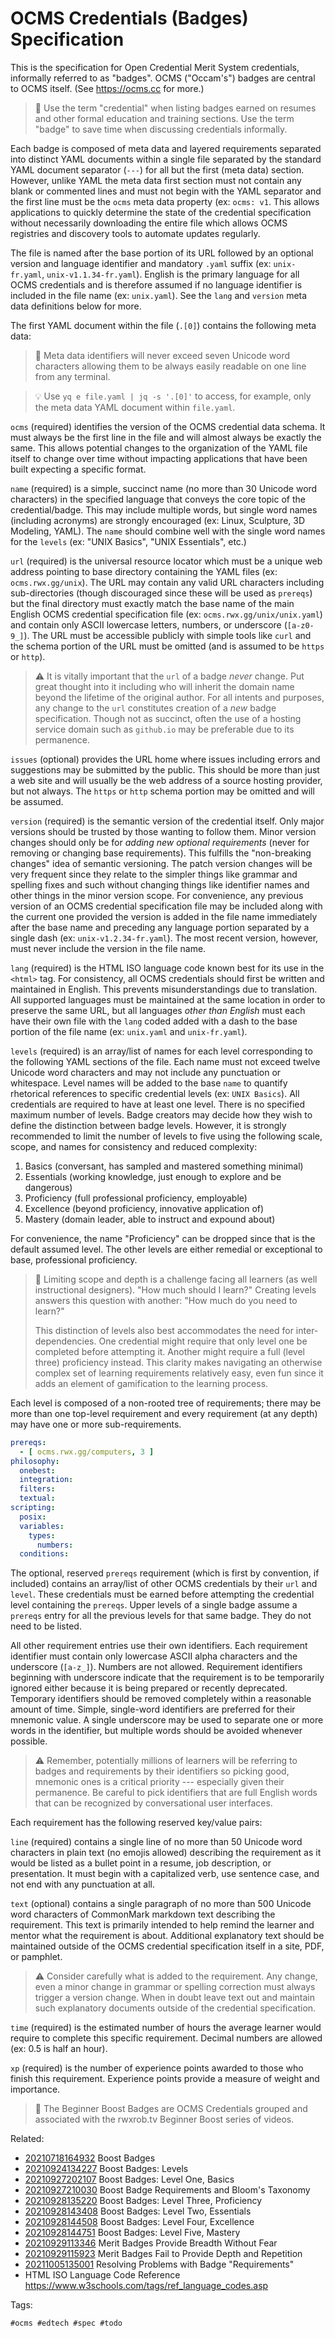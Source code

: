 # OCMS Credentials (Badges) Specification

This is the specification for Open Credential Merit System credentials,
informally referred to as "badges". OCMS ("Occam's") badges are central
to OCMS itself. (See <https://ocms.cc> for more.)

> 💬
> Use the term "credential" when listing badges earned on resumes and
> other formal education and training sections. Use the term "badge" to
> save time when discussing credentials informally.

Each badge is composed of meta data and layered requirements separated
into distinct YAML documents within a single file separated by the
standard YAML document separator (`---`) for all but the first (meta
data) section. However, unlike YAML the meta data first section must not
contain any blank or commented lines and must not begin with the YAML
separator and the first line must be the `ocms` meta data property (ex:
`ocms: v1`. This allows applications to quickly determine the state of
the credential specification without necessarily downloading the entire
file which allows OCMS registries and discovery tools to automate
updates regularly.

The file is named after the base portion of its URL followed by an
optional version and language identifier and mandatory `.yaml` suffix
(ex: `unix-fr.yaml`, `unix-v1.1.34-fr.yaml`). English is the primary
language for all OCMS credentials and is therefore assumed if no
language identifier is included in the file name (ex: `unix.yaml`). See
the `lang` and `version` meta data definitions below for more.

The first YAML document within the file (`.[0]`) contains the following
meta data:

> 💬
> Meta data identifiers will never exceed seven Unicode word characters
> allowing them to be always easily readable on one line from any
> terminal.

> 💡 
> Use `yq e file.yaml | jq -s '.[0]'` to access, for example, only the
> meta data YAML document within `file.yaml`.

`ocms` (required) identifies the version of the OCMS credential data
schema. It must always be the first line in the file and will almost
always be exactly the same. This allows potential changes to the
organization of the YAML file itself to change over time without
impacting applications that have been built expecting a specific format.

`name` (required) is a simple, succinct name (no more than 30 Unicode
word characters) in the specified language that conveys the core topic
of the credential/badge. This may include multiple words, but single
word names (including acronyms) are strongly encouraged (ex: Linux,
Sculpture, 3D Modeling, YAML). The `name` should combine well with the
single word names for the `levels` (ex: "UNIX Basics", "UNIX Essentials",
etc.)

`url` (required) is the universal resource locator which must be
a unique web address pointing to base directory containing the YAML
files (ex: `ocms.rwx.gg/unix`). The URL may contain any valid URL
characters including sub-directories (though discouraged since these
will be used as `prereqs`) but the final directory must exactly match
the base name of the main English OCMS credential specification file (ex:
`ocms.rwx.gg/unix/unix.yaml`) and contain only ASCII lowercase letters,
numbers, or underscore (`[a-z0-9_]`). The URL must be accessible
publicly with simple tools like `curl` and the schema portion of the URL
must be omitted (and is assumed to be `https` or `http`).

> ⚠️
> It is vitally important that the `url` of a badge *never* change. Put
> great thought into it including who will inherit the domain name
> beyond the lifetime of the original author. For all intents and
> purposes, any change to the `url` constitutes creation of a *new*
> badge specification. Though not as succinct, often the use of
> a hosting service domain such as `github.io` may be preferable due to
> its permanence.

`issues` (optional) provides the URL home where issues including errors
and suggestions may be submitted by the public. This should be more than
just a web site and will usually be the web address of a source hosting provider, but not always. The `https` or `http` schema portion may be omitted and will be assumed.

`version` (required) is the semantic version of the credential itself.
Only major versions should be trusted by those wanting to follow them.
Minor version changes should only be for *adding new optional
requirements* (never for removing or changing base requirements). This
fulfills the "non-breaking changes" idea of semantic versioning. The
patch version changes will be very frequent since they relate to the
simpler things like grammar and spelling fixes and such without changing
things like identifier names and other things in the minor version
scope. For convenience, any previous version of an OCMS credential
specification file may be included along with the current one provided
the version is added in the file name immediately after the base name
and preceding any language portion separated by a single dash (ex:
`unix-v1.2.34-fr.yaml`). The most recent version, however, must never
include the version in the file name.

`lang` (required) is the HTML ISO language code known best for its use
in the `<html>` tag. For consistency, all OCMS credentials should first
be written and maintained in English. This prevents misunderstandings
due to translation. All supported languages must be maintained at the
same location in order to preserve the same URL, but all languages
*other than English* must each have their own file with the `lang` coded
added with a dash to the base portion of the file name (ex: `unix.yaml`
and `unix-fr.yaml`).

`levels` (required) is an array/list of names for each level
corresponding to the following YAML sections of the file. Each name must
not exceed twelve Unicode word characters and may not include any
punctuation or whitespace. Level names will be added to the base `name`
to quantify rhetorical references to specific credential levels (ex:
`UNIX Basics`). All credentials are required to have at least one level.
There is no specified maximum number of levels. Badge creators may
decide how they wish to define the distinction between badge levels.
However, it is strongly recommended to limit the number of levels to
five using the following scale, scope, and names for consistency and
reduced complexity:

1. Basics (conversant, has sampled and mastered something minimal)
1. Essentials (working knowledge, just enough to explore and be dangerous) 
1. Proficiency (full professional proficiency, employable)
1. Excellence (beyond proficiency, innovative application of)
1. Mastery (domain leader, able to instruct and expound about)

For convenience, the name "Proficiency" can be dropped since that is the
default assumed level. The other levels are either remedial or
exceptional to base, professional proficiency.

> 💬
> Limiting scope and depth is a challenge facing all learners (as well
> instructional designers). "How much should I learn?" Creating levels
> answers this question with another: "How much do you need to learn?"
>
> This distinction of levels also best accommodates the need for
> inter-dependencies. One credential might require that only level one
> be completed before attempting it. Another might require a full (level
> three) proficiency instead. This clarity makes navigating an otherwise
> complex set of learning requirements relatively easy, even fun since
> it adds an element of gamification to the learning process.

Each level is composed of a non-rooted tree of requirements; there may
be more than one top-level requirement and every requirement (at any
depth) may have one or more sub-requirements.

```yaml
prereqs:
  - [ ocms.rwx.gg/computers, 3 ]
philosophy:
  onebest:
  integration:
  filters:
  textual:
scripting:
  posix:
  variables:
    types:
      numbers:
  conditions:
```

The optional, reserved `prereqs` requirement (which is first by
convention, if included) contains an array/list of other OCMS
credentials by their `url` and `level`. These credentials must be earned
before attempting the credential level containing the `prereqs`. Upper
levels of a single badge assume a `prereqs` entry for all the previous
levels for that same badge. They do not need to be listed.

All other requirement entries use their own identifiers. Each
requirement identifier must contain only lowercase ASCII alpha
characters and the underscore (`[a-z_]`). Numbers are not allowed.
Requirement identifiers beginning with underscore indicate that the
requirement is to be temporarily ignored either because it is being
prepared or recently deprecated. Temporary identifiers should be
removed completely within a reasonable amount of time. Simple,
single-word identifiers are preferred for their mnemonic value. A single
underscore may be used to separate one or more words in the identifier,
but multiple words should be avoided whenever possible.

> ⚠️
> Remember, potentially millions of learners will be referring to badges
> and requirements by their identifiers so picking good, mnemonic ones
> is a critical priority --- especially given their permanence. Be
> careful to pick identifiers that are full English words that can be
> recognized by conversational user interfaces.

Each requirement has the following reserved key/value pairs:

`line` (required) contains a single line of no more than 50 Unicode word
characters in plain text (no emojis allowed) describing the requirement
as it would be listed as a bullet point in a resume, job description, or
presentation. It must begin with a capitalized verb, use sentence case,
and not end with any punctuation at all.

`text` (optional) contains a single paragraph of no more than 500
Unicode word characters of CommonMark markdown text describing the
requirement. This text is primarily intended to help remind the learner
and mentor what the requirement is about. Additional explanatory text
should be maintained outside of the OCMS credential specification itself
in a site, PDF, or pamphlet.

> ⚠️
> Consider carefully what is added to the requirement. Any change, even
> a minor change in grammar or spelling correction must always trigger
> a version change. When in doubt leave text out and maintain such
> explanatory documents outside of the credential specification.

`time` (required) is the estimated number of hours the average learner
would require to complete this specific requirement. Decimal numbers are
allowed (ex: 0.5 is half an hour).

`xp` (required) is the number of experience points awarded to those who
finish this requirement. Experience points provide a measure of weight
and importance.

> 💬
> The Beginner Boost Badges are OCMS Credentials grouped and associated
> with the rwxrob.tv Beginner Boost series of videos.

Related:
* [20210718164932](/20210718164932/) Boost Badges
* [20210924134227](/20210924134227/) Boost Badges: Levels
* [20210927202107](/20210927202107/) Boost Badges: Level One, Basics
* [20210927210030](/20210927210030/) Boost Badge Requirements and Bloom's Taxonomy
* [20210928135220](/20210928135220/) Boost Badges: Level Three, Proficiency
* [20210928143408](/20210928143408/) Boost Badges: Level Two, Essentials
* [20210928144508](/20210928144508/) Boost Badges: Level Four, Excellence
* [20210928144751](/20210928144751/) Boost Badges: Level Five, Mastery
* [20210929113346](/20210929113346/) Merit Badges Provide Breadth Without Fear
* [20210929115923](/20210929115923/) Merit Badges Fail to Provide Depth and Repetition
* [20211005135001](/20211005135001/) Resolving Problems with Badge "Requirements"
* HTML ISO Language Code Reference  
  <https://www.w3schools.com/tags/ref_language_codes.asp>

Tags:

    #ocms #edtech #spec #todo
